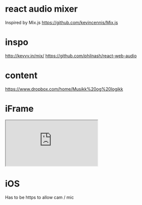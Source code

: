 # react audio mixer

Inspired by Mix.js https://github.com/kevincennis/Mix.js

# inspo

http://kevvv.in/mix/
https://github.com/philnash/react-web-audio

# content

https://www.dropbox.com/home/Musikk%20og%20logikk

# iFrame

<iframe
  allow="camera;microphone"
  src="https://....">
</iframe>

# iOS

Has to be https to allow cam / mic
